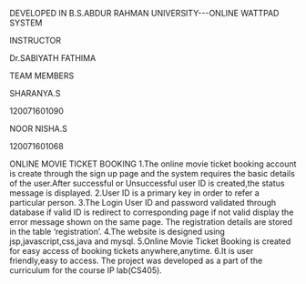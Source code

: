 DEVELOPED IN B.S.ABDUR RAHMAN UNIVERSITY---ONLINE WATTPAD SYSTEM

INSTRUCTOR

Dr.SABIYATH FATHIMA

TEAM MEMBERS

SHARANYA.S

120071601090

NOOR NISHA.S

120071601068

ONLINE MOVIE TICKET BOOKING
1.The online movie ticket booking account is create through the sign up page and the system requires the basic details of the user.After successful or Unsuccessful user ID is created,the status message is displayed.
2.User ID is a primary key in order to refer a particular person.
3.The Login User ID and password validated through database if valid ID is redirect to corresponding page if not valid display the error message shown on the same page. The registration details are stored in the table ‘registration’.
4.The website is designed using jsp,javascript,css,java and mysql.
5.Online Movie Ticket Booking is created for easy access of booking tickets anywhere,anytime.
6.It is user friendly,easy to access.
The project was developed as a part of the curriculum for the course IP lab(CS405).
